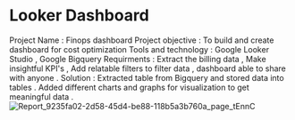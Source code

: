 # Looker Dashboard
Project Name : Finops dashboard 
Project objective : To build and create dashboard for cost optimization 
Tools and technology : Google Looker Studio , Google Bigquery 
Requirments : Extract the billing data , Make insightful KPI's , Add relatable filters to filter data , dashboard able to share with anyone . 
Solution : Extracted table from Bigquery and stored data into tables . Added different charts and graphs for visualization to get meaningful data . 
![Report_9235fa02-2d58-45d4-be88-118b5a3b760a_page_tEnnC](https://github.com/5499meghavishwase/Dashboard/assets/82391872/efcc8d3f-2ab0-4f27-a982-71c7da280b5a)
